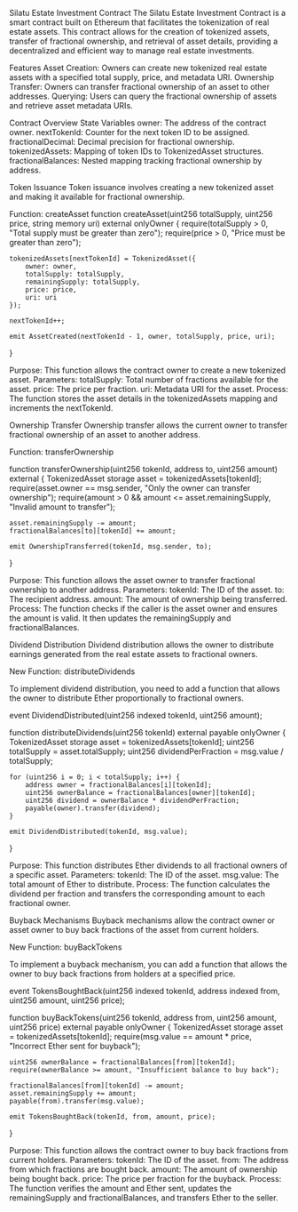 Silatu Estate Investment Contract
The Silatu Estate Investment Contract is a smart contract built on Ethereum that facilitates the tokenization of real estate assets. This contract allows for the creation of tokenized assets, transfer of fractional ownership, and retrieval of asset details, providing a decentralized and efficient way to manage real estate investments.

Features
Asset Creation: Owners can create new tokenized real estate assets with a specified total supply, price, and metadata URI.
Ownership Transfer: Owners can transfer fractional ownership of an asset to other addresses.
Querying: Users can query the fractional ownership of assets and retrieve asset metadata URIs.

Contract Overview
State Variables
owner: The address of the contract owner.
nextTokenId: Counter for the next token ID to be assigned.
fractionalDecimal: Decimal precision for fractional ownership.
tokenizedAssets: Mapping of token IDs to TokenizedAsset structures.
fractionalBalances: Nested mapping tracking fractional ownership by address.

Token Issuance
Token issuance involves creating a new tokenized asset and making it available for fractional ownership.

Function: createAsset
function createAsset(uint256 totalSupply, uint256 price, string memory uri) external onlyOwner {
    require(totalSupply > 0, "Total supply must be greater than zero");
    require(price > 0, "Price must be greater than zero");

    tokenizedAssets[nextTokenId] = TokenizedAsset({
        owner: owner,
        totalSupply: totalSupply,
        remainingSupply: totalSupply,
        price: price,
        uri: uri
    });

    nextTokenId++;

    emit AssetCreated(nextTokenId - 1, owner, totalSupply, price, uri);
}

Purpose: This function allows the contract owner to create a new tokenized asset.
Parameters:
totalSupply: Total number of fractions available for the asset.
price: The price per fraction.
uri: Metadata URI for the asset.
Process: The function stores the asset details in the tokenizedAssets mapping and increments the nextTokenId.


Ownership Transfer
Ownership transfer allows the current owner to transfer fractional ownership of an asset to another address.

Function: transferOwnership

function transferOwnership(uint256 tokenId, address to, uint256 amount) external {
    TokenizedAsset storage asset = tokenizedAssets[tokenId];
    require(asset.owner == msg.sender, "Only the owner can transfer ownership");
    require(amount > 0 && amount <= asset.remainingSupply, "Invalid amount to transfer");

    asset.remainingSupply -= amount;
    fractionalBalances[to][tokenId] += amount;

    emit OwnershipTransferred(tokenId, msg.sender, to);
}

Purpose: This function allows the asset owner to transfer fractional ownership to another address.
Parameters:
tokenId: The ID of the asset.
to: The recipient address.
amount: The amount of ownership being transferred.
Process: The function checks if the caller is the asset owner and ensures the amount is valid. It then updates the remainingSupply and fractionalBalances.

Dividend Distribution
Dividend distribution allows the owner to distribute earnings generated from the real estate assets to fractional owners.

New Function: distributeDividends

To implement dividend distribution, you need to add a function that allows the owner to distribute Ether proportionally to fractional owners.

event DividendDistributed(uint256 indexed tokenId, uint256 amount);

function distributeDividends(uint256 tokenId) external payable onlyOwner {
    TokenizedAsset storage asset = tokenizedAssets[tokenId];
    uint256 totalSupply = asset.totalSupply;
    uint256 dividendPerFraction = msg.value / totalSupply;

    for (uint256 i = 0; i < totalSupply; i++) {
        address owner = fractionalBalances[i][tokenId];
        uint256 ownerBalance = fractionalBalances[owner][tokenId];
        uint256 dividend = ownerBalance * dividendPerFraction;
        payable(owner).transfer(dividend);
    }

    emit DividendDistributed(tokenId, msg.value);
}


Purpose: This function distributes Ether dividends to all fractional owners of a specific asset.
Parameters:
tokenId: The ID of the asset.
msg.value: The total amount of Ether to distribute.
Process: The function calculates the dividend per fraction and transfers the corresponding amount to each fractional owner.

Buyback Mechanisms
Buyback mechanisms allow the contract owner or asset owner to buy back fractions of the asset from current holders.

New Function: buyBackTokens

To implement a buyback mechanism, you can add a function that allows the owner to buy back fractions from holders at a specified price.

event TokensBoughtBack(uint256 indexed tokenId, address indexed from, uint256 amount, uint256 price);

function buyBackTokens(uint256 tokenId, address from, uint256 amount, uint256 price) external payable onlyOwner {
    TokenizedAsset storage asset = tokenizedAssets[tokenId];
    require(msg.value == amount * price, "Incorrect Ether sent for buyback");

    uint256 ownerBalance = fractionalBalances[from][tokenId];
    require(ownerBalance >= amount, "Insufficient balance to buy back");

    fractionalBalances[from][tokenId] -= amount;
    asset.remainingSupply += amount;
    payable(from).transfer(msg.value);

    emit TokensBoughtBack(tokenId, from, amount, price);
}

Purpose: This function allows the contract owner to buy back fractions from current holders.
Parameters:
tokenId: The ID of the asset.
from: The address from which fractions are bought back.
amount: The amount of ownership being bought back.
price: The price per fraction for the buyback.
Process: The function verifies the amount and Ether sent, updates the remainingSupply and fractionalBalances, and transfers Ether to the seller.
